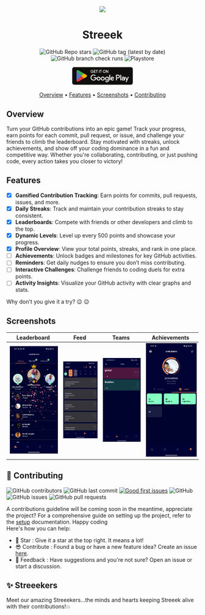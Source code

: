 <div align="center"> 

<p align="center"><img width=12% src=".github/images/logo.webp"></p>

# Streeek
![GitHub Repo stars](https://img.shields.io:/github/stars/bizilabs/streeek?style=for-the-badge) ![GitHub tag (latest by date)](https://img.shields.io:/github/v/tag/bizilabs/streeek?style=for-the-badge) ![GitHub branch check runs](https://img.shields.io/github/check-runs/bizilabs/streeek/main?style=for-the-badge) ![Playstore](https://img.shields.io/endpoint?url=https%3A%2F%2Fplay.cuzi.workers.dev%2Fplay%3Fi%3Dcom.bizilabs.app.streeek.mobile%26gl%3D%26hl%3Den%26l%3DPlaystore%26m%3D%24totalinstalls&style=for-the-badge&logoColor=1DAF46&color=1DAF46&link=https%3A%2F%2Fplay.google.com%2Fstore%2Fapps%2Fdetails%3Fid%3Dcom.bizilabs.app.streeek.mobile)


[<img src=".github/images/google_play_store.png" width="160" alt="auth" />](https://play.google.com/store/apps/details?id=com.bizilabs.app.streeek.mobile&pcampaignid=web_share)

[Overview](#overview) •
[Features](#features) •
[Screenshots](#screenshots) •
[Contributing](#-contributing)

</div>

## Overview
Turn your GitHub contributions into an epic game! Track your progress, earn points for each commit, 
pull request, or issue, and challenge your friends to climb the leaderboard. Stay motivated with 
streaks, unlock achievements, and show off your coding dominance in a fun and competitive way. 
Whether you're collaborating, contributing, or just pushing code, every action takes you closer to 
victory!

## Features

- [x] **Gamified Contribution Tracking**: Earn points for commits, pull requests, issues, and more.
- [x] **Daily Streaks**: Track and maintain your contribution streaks to stay consistent.
- [x] **Leaderboards**: Compete with friends or other developers and climb to the top.
- [x] **Dynamic Levels**: Level up every 500 points and showcase your progress.
- [x] **Profile Overview**: View your total points, streaks, and rank in one place.
- [ ] **Achievements**: Unlock badges and milestones for key GitHub activities.
- [ ] **Reminders**: Get daily nudges to ensure you don’t miss contributing.
- [ ] **Interactive Challenges**: Challenge friends to coding duels for extra points.
- [ ] **Activity Insights**: Visualize your GitHub activity with clear graphs and stats.

Why don't you give it a try? :wink: :wink:

## Screenshots

|                                      Leaderboard                                       |                                      Feed                                       |                                       Teams                                       |                                       Achievements                                       |
|:-----------------------------------------------------------------------------------------:|:-------------------------------------------------------------------------------:|:---------------------------------------------------------------------------------------:|:----------------------------------------------------------------------------------------:|
| <img src=".github/images/screens/leaderboard.png" width="200" hspace="2" alt="auth" /> | <img src=".github/images/screens/feed.png" width="200" hspace="2" alt="feed" /> | <img src=".github/images/screens/teams.png" width="200" hspace="2" alt="feed" />  | <img src=".github/images/screens/achievements.png" width="200" hspace="2" alt="feed" />  |

## 🤩 Contributing

![GitHub contributors](https://img.shields.io:/github/contributors/bizilabs/streeek?style=for-the-badge) ![GitHub last commit](https://img.shields.io:/github/last-commit/bizilabs/streeek?style=for-the-badge) [![Good first issues](https://img.shields.io/github/issues/bizilabs/streeek/good%20first%20issue?style=for-the-badge)](https://github.com/bizilabs/streeek/issues?q=is%3Aissue+is%3Aopen+label%3A%22good+first+issue%22) ![GitHub](https://img.shields.io:/github/license/bizilabs/streeek?style=for-the-badge) ![GitHub issues](https://img.shields.io:/github/issues-raw/bizilabs/streeek?style=for-the-badge) ![GitHub pull requests](https://img.shields.io:/github/issues-pr/bizilabs/streeek?style=for-the-badge)

A contributions guideline will be coming soon in the meantime, appreciate the project? For a comprehensive guide on setting up the project, refer to the [setup](docs/SETUP.md) documentation. Happy coding  
Here's how you can help:

- 🌟 Star        : Give it a star at the top right. It means a lot!
- 😎 Contribute  : Found a bug or have a new feature idea? Create an issue [here](https://github.com/bizilabs/streeek/issues/new).
- 💬 Feedback    : Have suggestions and you're not sure? Open an issue or start a discussion.

## ✨ Streeekers

Meet our amazing Streeekers...the minds and hearts keeping Streeek alive with their contributions!💥

<!-- readme: contributors -start -->
<!-- readme: contributors -end -->
